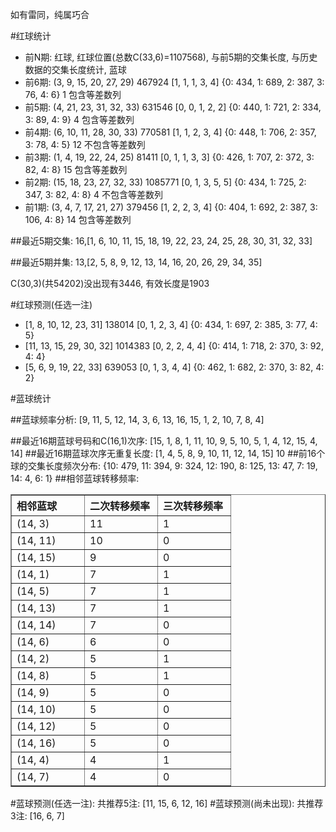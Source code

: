 <!-- 
.. title: 双色球2014006期(2014-01-14)数据分析报告
.. slug: slott-2014006-2014-01-14-report
.. date: 2014-01-15 08:00:00 UTC+08:00
.. tags: Lottery
.. link: 
.. description: 
.. type: text
-->

如有雷同，纯属巧合

<!-- TEASER_END-->

#红球统计

- 前N期: 红球, 红球位置(总数C(33,6)=1107568), 与前5期的交集长度, 与历史数据的交集长度统计, 蓝球
- 前6期: (3, 9, 15, 20, 27, 29) 467924 [1, 1, 1, 3, 4] {0: 434, 1: 689, 2: 387, 3: 76, 4: 6} 1 包含等差数列
- 前5期: (4, 21, 23, 31, 32, 33) 631546 [0, 0, 1, 2, 2] {0: 440, 1: 721, 2: 334, 3: 89, 4: 9} 4 包含等差数列
- 前4期: (6, 10, 11, 28, 30, 33) 770581 [1, 1, 2, 3, 4] {0: 448, 1: 706, 2: 357, 3: 78, 4: 5} 12 不包含等差数列
- 前3期: (1, 4, 19, 22, 24, 25) 81411 [0, 1, 1, 3, 3] {0: 426, 1: 707, 2: 372, 3: 82, 4: 8} 15 包含等差数列
- 前2期: (15, 18, 23, 27, 32, 33) 1085771 [0, 1, 3, 5, 5] {0: 434, 1: 725, 2: 347, 3: 82, 4: 8} 4 不包含等差数列
- 前1期: (3, 4, 7, 17, 21, 27) 379456 [1, 2, 2, 3, 4] {0: 404, 1: 692, 2: 387, 3: 106, 4: 8} 14 包含等差数列

##最近5期交集:
16,[1, 6, 10, 11, 15, 18, 19, 22, 23, 24, 25, 28, 30, 31, 32, 33]

##最近5期并集:
13,[2, 5, 8, 9, 12, 13, 14, 16, 20, 26, 29, 34, 35]

C(30,3)(共54202)没出现有3446, 
有效长度是1903

#红球预测(任选一注)

- [1, 8, 10, 12, 23, 31] 138014 [0, 1, 2, 3, 4] {0: 434, 1: 697, 2: 385, 3: 77, 4: 5}
- [11, 13, 15, 29, 30, 32] 1014383 [0, 2, 2, 4, 4] {0: 414, 1: 718, 2: 370, 3: 92, 4: 4}
- [5, 6, 9, 19, 22, 33] 639053 [0, 1, 3, 4, 4] {0: 462, 1: 682, 2: 370, 3: 82, 4: 2}

#蓝球统计

##蓝球频率分析:
[9, 11, 5, 12, 14, 3, 6, 13, 16, 15, 1, 2, 10, 7, 8, 4]

##最近16期蓝球号码和C(16,1)次序:
[15, 1, 8, 1, 11, 10, 9, 5, 10, 5, 1, 4, 12, 15, 4, 14]
##最近16期蓝球次序无重复长度:
[1, 4, 5, 8, 9, 10, 11, 12, 14, 15] 10
##前16个球的交集长度频次分布:
{10: 479, 11: 394, 9: 324, 12: 190, 8: 125, 13: 47, 7: 19, 14: 4, 6: 1}
##相邻蓝球转移频率:
<table border="1" class="table table-striped dataframe">
  <thead>
    <tr style="text-align: left;">
      <th style="min-width: 100px;">相邻蓝球</th>
      <th style="min-width: 100px;">二次转移频率</th>
      <th style="min-width: 100px;">三次转移频率</th>
    </tr>
  </thead>
  <tbody>
    <tr>
      <td>  (14, 3)</td>
      <td> 11</td>
      <td> 1</td>
    </tr>
    <tr>
      <td> (14, 11)</td>
      <td> 10</td>
      <td> 0</td>
    </tr>
    <tr>
      <td> (14, 15)</td>
      <td>  9</td>
      <td> 0</td>
    </tr>
    <tr>
      <td>  (14, 1)</td>
      <td>  7</td>
      <td> 1</td>
    </tr>
    <tr>
      <td>  (14, 5)</td>
      <td>  7</td>
      <td> 1</td>
    </tr>
    <tr>
      <td> (14, 13)</td>
      <td>  7</td>
      <td> 1</td>
    </tr>
    <tr>
      <td> (14, 14)</td>
      <td>  7</td>
      <td> 0</td>
    </tr>
    <tr>
      <td>  (14, 6)</td>
      <td>  6</td>
      <td> 0</td>
    </tr>
    <tr>
      <td>  (14, 2)</td>
      <td>  5</td>
      <td> 1</td>
    </tr>
    <tr>
      <td>  (14, 8)</td>
      <td>  5</td>
      <td> 1</td>
    </tr>
    <tr>
      <td>  (14, 9)</td>
      <td>  5</td>
      <td> 0</td>
    </tr>
    <tr>
      <td> (14, 10)</td>
      <td>  5</td>
      <td> 0</td>
    </tr>
    <tr>
      <td> (14, 12)</td>
      <td>  5</td>
      <td> 0</td>
    </tr>
    <tr>
      <td> (14, 16)</td>
      <td>  5</td>
      <td> 0</td>
    </tr>
    <tr>
      <td>  (14, 4)</td>
      <td>  4</td>
      <td> 1</td>
    </tr>
    <tr>
      <td>  (14, 7)</td>
      <td>  4</td>
      <td> 0</td>
    </tr>
  </tbody>
</table>
#蓝球预测(任选一注):
共推荐5注: [11, 15, 6, 12, 16]
#蓝球预测(尚未出现):
共推荐3注: [16, 6, 7]

